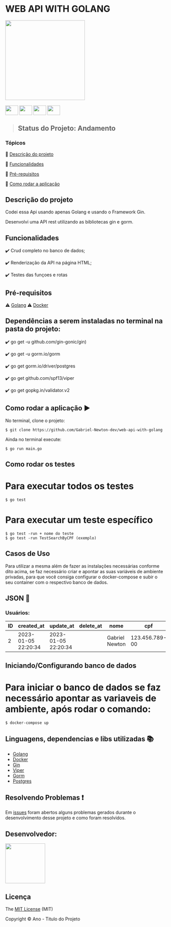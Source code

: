 <h1>WEB API WITH GOLANG</h1> 

<img src="/image/golang e docker.png" width=250px>

</div>
<div style="display: inline_block"><br>
  <img align="center" height="30" width="40" img src="https://cdn.jsdelivr.net/gh/devicons/devicon/icons/go/go-original-wordmark.svg" />
  <img align="center" height="30" width="40" img src="https://cdn.jsdelivr.net/gh/devicons/devicon/icons/html5/html5-original.svg" />
  <img align="center" height="30" width="40" img src="https://cdn.jsdelivr.net/gh/devicons/devicon/icons/css3/css3-original.svg" />
  <img align="center" height="30" width="40" img src="https://cdn.jsdelivr.net/gh/devicons/devicon/icons/docker/docker-original-wordmark.svg" />
</div>

> <p><h2>Status do Projeto: Andamento</h2></p>

### Tópicos 

:small_blue_diamond: [Descrição do projeto](#descrição-do-projeto)

:small_blue_diamond: [Funcionalidades](#funcionalidades)

:small_blue_diamond: [Pré-requisitos](#pré-requisitos)

:small_blue_diamond: [Como rodar a aplicação](#como-rodar-a-aplicação-arrow_forward)


## Descrição do projeto 

<p align="justify">
  Codei essa Api usando apenas Golang e usando o Framework Gin. 

Desenvolvi uma API rest utilizando as bibliotecas gin e gorm. 


</p>

## Funcionalidades

:heavy_check_mark: Crud completo no banco de dados; 

:heavy_check_mark: Renderização da API na página HTML;

:heavy_check_mark: Testes das funçoes e rotas 

## Pré-requisitos

:warning: [Golang](https://go.dev/dl/)
:warning: [Docker](https://www.docker.com/products/docker-desktop/)

## Dependências a serem instaladas no terminal na pasta do projeto:

:heavy_check_mark: go get -u github.com/gin-gonic/gin)

:heavy_check_mark: go get -u gorm.io/gorm

:heavy_check_mark: go get gorm.io/driver/postgres 

:heavy_check_mark: go get github.com/spf13/viper

:heavy_check_mark: go get gopkg.in/validator.v2


## Como rodar a aplicação :arrow_forward:

No terminal, clone o projeto: 

```
$ git clone https://github.com/Gabriel-Newton-dev/web-api-with-golang
```
Ainda no terminal execute:

```
$ go run main.go
```

## Como rodar os testes

# Para executar todos os testes 
```
$ go test 
```
# Para executar um teste específico

````
$ go test -run + nome do teste
$ go test -run TestSearchByCPF (exemplo)
````

## Casos de Uso

Para utilizar a mesma além de fazer as instalações necessárias conforme dito acima, se faz necessário criar e apontar as suas variáveis de ambiente privadas, para que você consiga configurar o docker-compose e subir o seu container com o respectivo banco de dados. 

## JSON :floppy_disk:

### Usuários: 

|ID |created_at |update_at |delete_at |nome |cpf |rg |
| -------- |-------- |-------- |-------- |-------- |-------- |-------- |
|2 |2023-01-05 22:20:34|2023-01-05 22:20:34||Gabriel Newton|123.456.789-00|12.345.678-9|

## Iniciando/Configurando banco de dados

# Para iniciar o banco de dados se faz necessário apontar as variaveis de ambiente, após rodar o comando:

```
$ docker-compose up
```

## Linguagens, dependencias e libs utilizadas :books:

- [Golang](https://go.dev/dl/)
- [Docker](https://www.docker.com/products/docker-desktop/)
- [Gin](https://github.com/gin-gonic/gin)
- [Viper](https://github.com/spf13/viper)
- [Gorm](https://gorm.io/)
- [Postgres](https://www.postgresql.org/download/)

## Resolvendo Problemas :exclamation:

Em [issues](https://github.com/Gabriel-Newton-dev/gin-api-rest/issues) foram abertos alguns problemas gerados durante o desenvolvimento desse projeto e como foram resolvidos. 

## Desenvolvedor:

<img src="/image/fotopf2.jpeg" width=125px>

## Licença 

The [MIT License]() (MIT)

Copyright :copyright: Ano - Titulo do Projeto
